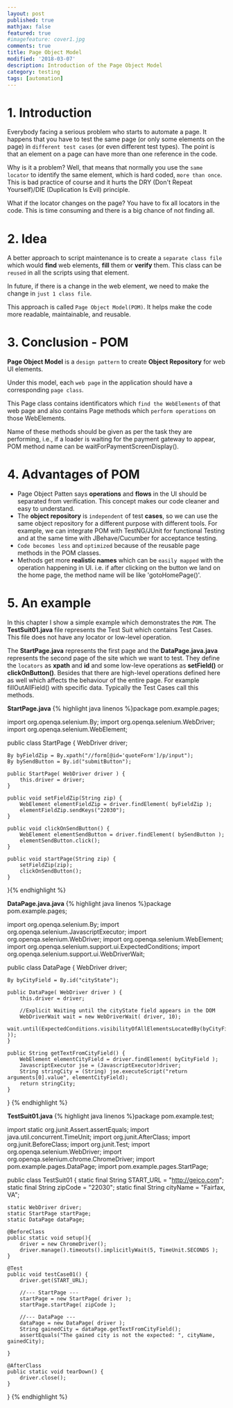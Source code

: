 ```yaml
---
layout: post
published: true
mathjax: false
featured: true
#imagefeature: cover1.jpg
comments: true
title: Page Object Model
modified: '2018-03-07'
description: Introduction of the Page Object Model
category: testing
tags: [automation]
---
```

# 1. Introduction

Everybody facing a serious problem who starts to automate a page. It happens that you have to test the same page (or only some elements on the page) in `different test cases` (or even different test types).
The point is that an element on a page can have more than one reference in the code.

Why is it a problem? Well, that means that normally you use the `same locator` to identify the same element, which is hard coded, `more than once`.
This is bad practice of course and it hurts the DRY (Don't Repeat Yourself)/DIE (Duplication Is Evil) principle.

What if the locator changes on the page? You have to fix all locators in the code. This is time consuming and there is a big chance of not finding all.

# 2. Idea

A better approach to script maintenance is to create a `separate class file` which would **find** web elements, **fill** them or **verify** them. This class can be `reused` in all the scripts using that element. 

In future, if there is a change in the web element, we need to make the change in `just 1 class file`.

This approach is called `Page Object Model(POM)`. It helps make the code more readable, maintainable, and reusable.

# 3. Conclusion - POM

**Page Object Model** is a `design pattern` to create **Object Repository** for web UI elements. 

Under this model, each `web page` in the application should have a corresponding `page class`.

This Page class contains identificators which `find the WebElements` of that web page and also contains Page methods which `perform operations` on those WebElements. 

Name of these methods should be given as per the task they are performing, i.e., if a loader is waiting for the payment gateway to appear, POM method name can be waitForPaymentScreenDisplay().

# 4. Advantages of POM

- Page Object Patten says **operations** and **flows** in the UI should be separated from verification. This concept makes our code cleaner and easy to understand.
- The **object repository** is `independent` of test **cases**, so we can use the same object repository for a different purpose with different tools. For example, we can integrate POM with TestNG/JUnit for functional Testing and at the same time with JBehave/Cucumber for acceptance testing.
- `Code becomes less` and `optimized` because of the reusable page methods in the POM classes. 
- Methods get more **realistic names** which can be `easily mapped` with the operation happening in UI. i.e. if after clicking on the button we land on the home page, the method name will be like 'gotoHomePage()'.

# 5. An example

In this chapter I show a simple example which demonstrates the `POM`.
The **TestSuit01.java** file represents the Test Suit which contains Test Cases.
This file does not have any locator or low-level operation.

The **StartPage.java** represents the first page and the **DataPage.java.java** represents the second page of the site which we want to test.
They define the `locators` as **xpath** and **id** and some low-leve operations as **setField()** or **clickOnButton()**. Besides that there are high-level operations defined here as well which affects the behaviour of the entire page. For example fillOutAllField() with specific data. Typically the Test Cases call this methods.


**StartPage.java**
{% highlight java linenos %}package pom.example.pages;

import org.openqa.selenium.By;
import org.openqa.selenium.WebDriver;
import org.openqa.selenium.WebElement;

public class StartPage {
	WebDriver driver;
	
	By byFieldZip = By.xpath("//form[@id='quoteForm']/p/input");
	By bySendButton = By.id("submitButton");
	
	public StartPage( WebDriver driver ) {
		this.driver = driver;
	}
	
	public void setFieldZip(String zip) {		
		WebElement elementFieldZip = driver.findElement( byFieldZip );
		elementFieldZip.sendKeys("22030");
	}
	
	public void clickOnSendButton() {		
		WebElement elementSendButton = driver.findElement( bySendButton );
		elementSendButton.click();
	}
	
	public void startPage(String zip) {
		setFieldZip(zip);
		clickOnSendButton();
	}
}{% endhighlight %}

**DataPage.java.java**
{% highlight java linenos %}package pom.example.pages;

import org.openqa.selenium.By;
import org.openqa.selenium.JavascriptExecutor;
import org.openqa.selenium.WebDriver;
import org.openqa.selenium.WebElement;
import org.openqa.selenium.support.ui.ExpectedConditions;
import org.openqa.selenium.support.ui.WebDriverWait;

public class DataPage {
	WebDriver driver;

	By byCityField = By.id("cityState");
	
	public DataPage( WebDriver driver ) {
		this.driver = driver;
		
		//Explicit Waiting until the cityState field appears in the DOM
		WebDriverWait wait = new WebDriverWait( driver, 10);				
		wait.until(ExpectedConditions.visibilityOfAllElementsLocatedBy(byCityField ));
	}
	
	public String getTextFromCityField() {
		WebElement elementCityField = driver.findElement( byCityField );
		JavascriptExecutor jse = (JavascriptExecutor)driver;
		String stringCity = (String) jse.executeScript("return arguments[0].value", elementCityField);
		return stringCity;		
	}	
}
{% endhighlight %}

**TestSuit01.java**
{% highlight java linenos %}package pom.example.test;

import static org.junit.Assert.assertEquals;
import java.util.concurrent.TimeUnit;
import org.junit.AfterClass;
import org.junit.BeforeClass;
import org.junit.Test;
import org.openqa.selenium.WebDriver;
import org.openqa.selenium.chrome.ChromeDriver;
import pom.example.pages.DataPage;
import pom.example.pages.StartPage;

public class TestSuit01 {
	static final String START_URL = "http://geico.com";
	static final String zipCode = "22030";
	static final String cityName = "Fairfax, VA";
	
	static WebDriver driver;
	static StartPage startPage;
	static DataPage dataPage;
	
	@BeforeClass
	public static void setup(){
		driver = new ChromeDriver();		
		driver.manage().timeouts().implicitlyWait(5, TimeUnit.SECONDS );
	}
	
	@Test
	public void testCase01() {
		driver.get(START_URL);
		
		//--- StartPage ---
		startPage = new StartPage( driver );
		startPage.startPage( zipCode );
		
		//--- DataPage ---
		dataPage = new DataPage( driver );
		String gainedCity = dataPage.getTextFromCityField();
		assertEquals("The gained city is not the expected: ", cityName, gainedCity);
		
	}	
	
	@AfterClass
	public static void tearDown() {
		driver.close();
	}
}
{% endhighlight %}
